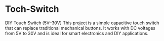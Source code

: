 # Toch-Switch
DIY Touch Switch (5V–30V) This project is a simple capacitive touch switch that can replace traditional mechanical buttons. It works with DC voltages from 5V to 30V and is ideal for smart electronics and DIY applications.
